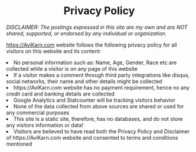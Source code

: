 <center><h1>Privacy Policy</h1></center>

<!-- particles.js exclusion -->
<style>
  #particles-js{
      display: none;
  }
  
</style>

<i>DISCLAIMER: The postings expressed in this site are my own and are NOT shared, supported, or endorsed by any individual or organization.</i>

https://AviKarn.com website follows the following privacy policy for all visitors on this website and its content:

<li>  No personal information such as: Name, Age, Gender, Race etc are collected while a visitor is on any page of this website</li>
<li>  If a visitor makes a comment through third party integrations like disqus, social networks, their name and other details might be collected</li>
<li>  https://AviKarn.com website has no payment requirement, hence no any credit card and banking details are collected</li>
<li>  Google Analytics and Statcounter will be tracking visitors behavior</li>
<li>  None of the data collected from above sources are shared or used for any commercial purposes</li>
<li>  This site is a static site, therefore, has no databases, and do not store any visitors information or data!</li>
<li>  Visitors are believed to have read both the Privacy Policy and Disclaimer of https://AviKarn.com website 
      and consented to terms and conditions mentioned</li>
